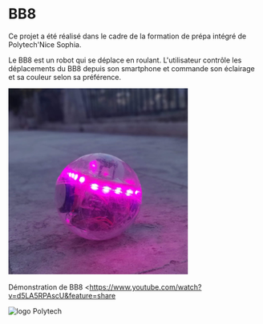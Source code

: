 # BB8 

Ce projet a été réalisé dans le cadre de la formation de prépa intégré de Polytech'Nice Sophia.  

Le BB8 est un robot qui se déplace en roulant. L'utilisateur contrôle les déplacements du BB8 depuis son smartphone et commande son éclairage et sa couleur selon sa préférence.  



![BB8](https://github.com/Blanc-Bertolotto/BB8/blob/master/bb8.PNG?raw=true "BB8")  

Démonstration de BB8
<https://www.youtube.com/watch?v=d5LA5RPAscU&feature=share 


![logo Polytech](http://www.geipi-polytech.org/sites/default/files/styles/logos_page/public/logos/polytech_nice_sophia_logo_carre.jpg?itok=dDte6GWu ) 
